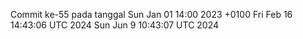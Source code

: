Commit ke-55 pada tanggal Sun Jan 01 14:00 2023 +0100
Fri Feb 16 14:43:06 UTC 2024
Sun Jun  9 10:43:07 UTC 2024
